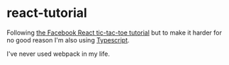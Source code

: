 # react-tutorial

Following [the Facebook React tic-tac-toe tutorial](https://facebook.github.io/react/tutorial/tutorial.html) but to make it harder for no good reason I'm also using [Typescript](https://www.typescriptlang.org/docs/handbook/react-&-webpack.html).

I've never used webpack in my life.
